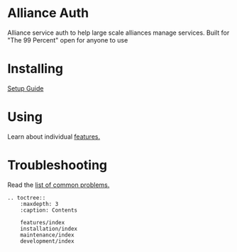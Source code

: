 
# Alliance Auth

Alliance service auth to help large scale alliances manage services. Built for "The 99 Percent" open for anyone to use

# Installing

[Setup Guide](installation/auth/allianceauth.md)

# Using

Learn about individual [features.](features/index.md)

# Troubleshooting

Read the [list of common problems.](maintenance/troubleshooting.md)


```eval_rst
.. toctree::
    :maxdepth: 3
    :caption: Contents

    features/index
    installation/index
    maintenance/index
    development/index
```
